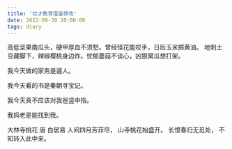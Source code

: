 ```yaml
---
title: '优才教育借鉴修改'
date: 2022-09-30 20:00:00
tags: diary
---
```

高低坚果南瓜头，硬甲厚血不须愁。曾经怪花能咬手，日后玉米掷黄油。
地刺土豆藏脚下，辣椒樱桃身边炸。忧郁蘑菇不谈心，凶狠窝瓜想打架。

我今天做的家务是遛人。

我今天看的书是秦朝寻宝记。

我今天真不应该对我爸竖中指。

我妈老是能找到我。

大林寺桃花 唐 白居易
人间四月芳菲尽，
山寺桃花始盛开。
长恨春归无觅处，
不知转入此中来。
